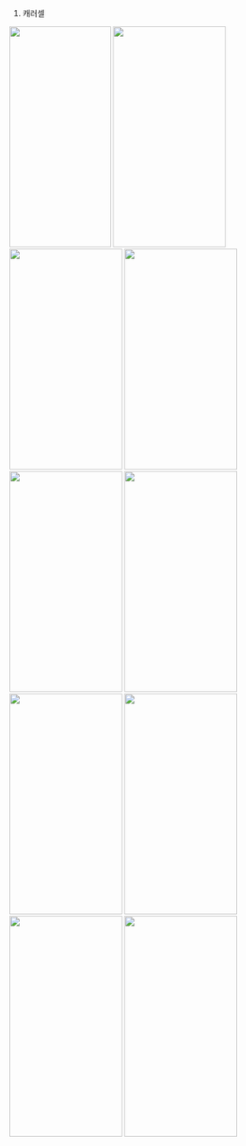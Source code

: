 1. 캐러셀

<img src = "https://github.com/Jeongsuwon/StudyAndroid/assets/129022812/988b5765-256d-4f6f-8f40-45b2fbfd0ab8)https://github.com/Jeongsuwon/StudyAndroid/assets/129022812/988b5765-256d-4f6f-8f40-45b2fbfd0ab8.png" width="180px" height="391px">
<img src = "https://github.com/Jeongsuwon/StudyAndroid/assets/129022812/6b0d6067-688a-4ecc-860a-fb665fb06cd0.png" width="200px" height="391px">
<img src = "https://github.com/Jeongsuwon/StudyAndroid/assets/129022812/3917203f-e542-430f-9b32-62b91a0d3759.png" width="200px" height="391px">
<img src = "https://github.com/Jeongsuwon/StudyAndroid/assets/129022812/bf3ba6e0-2933-4db1-94d4-42f3848bbf5e.png" width="200px" height="391px">
<img src = "https://github.com/Jeongsuwon/StudyAndroid/assets/129022812/7a8ad815-b612-4de5-9163-e767403f4cb2.png" width="200px" height="391px">
<img src = "https://github.com/Jeongsuwon/StudyAndroid/assets/129022812/36f1d8a1-6b01-4793-82fd-2c7f2093ccfe.png" width="200px" height="391px">
<img src = "https://github.com/Jeongsuwon/StudyAndroid/assets/129022812/2550bd50-6b78-47de-8485-0c60bbacfbc6.png" width="200px" height="391px">
<img src = "https://github.com/Jeongsuwon/StudyAndroid/assets/129022812/fc4ac62f-1172-47ad-8d47-772e59532576.png" width="200px" height="391px">
<img src = "https://github.com/Jeongsuwon/StudyAndroid/assets/129022812/4d0150e1-8683-48ca-ba07-29408b1b197b.png" width="200px" height="391px">
<img src = "https://github.com/Jeongsuwon/StudyAndroid/assets/129022812/09878020-f4f8-4db4-85cc-926a7f445476.png" width="200px" height="391px">


